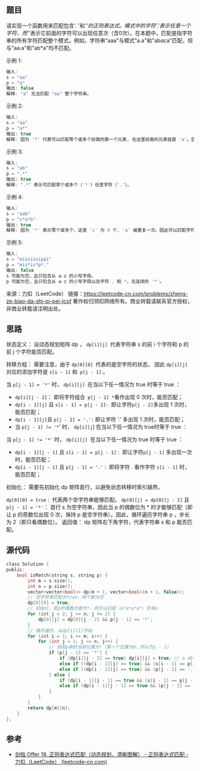 ## 题目

请实现一个函数用来匹配包含'. '和'*'的正则表达式。模式中的字符'.'表示任意一个字符，而'*'表示它前面的字符可以出现任意次（含0次）。在本题中，匹配是指字符串的所有字符匹配整个模式。例如，字符串"aaa"与模式"a.a"和"ab*ac*a"匹配，但与"aa.a"和"ab*a"均不匹配。

示例 1:

```C
输入:
s = "aa"
p = "a"
输出: false
解释: "a" 无法匹配 "aa" 整个字符串。
```


示例 2:

```C
输入:
s = "aa"
p = "a*"
输出: true
解释: 因为 '*' 代表可以匹配零个或多个前面的那一个元素, 在这里前面的元素就是 'a'。因此，字符串 "aa" 可被视为 'a' 重复了一次。
```


示例 3:

```C
输入:
s = "ab"
p = ".*"
输出: true
解释: ".*" 表示可匹配零个或多个（'*'）任意字符（'.'）。
```

示例 4:

```C
输入:
s = "aab"
p = "c*a*b"
输出: true
解释: 因为 '*' 表示零个或多个，这里 'c' 为 0 个, 'a' 被重复一次。因此可以匹配字符串 "aab"。
```

示例 5:

```C
输入:
s = "mississippi"
p = "mis*is*p*."
输出: false
s 可能为空，且只包含从 a-z 的小写字母。
p 可能为空，且只包含从 a-z 的小写字母以及字符 . 和 *，无连续的 '*'。
```

来源：力扣（LeetCode）
链接：https://leetcode-cn.com/problems/zheng-ze-biao-da-shi-pi-pei-lcof
著作权归领扣网络所有。商业转载请联系官方授权，非商业转载请注明出处。

## 思路

状态定义： 设动态规划矩阵 dp ， `dp[i][j] `代表字符串 s 的前 i 个字符和 p 的前 j 个字符能否匹配。

转移方程： 需要注意，由于 `dp[0][0] `代表的是空字符的状态， 因此 `dp[i][j] `对应的添加字符是 `s[i - 1]` 和` p[j - 1]` 。

当 `p[j - 1] = '*'` 时， `dp[i][j] `在当以下任一情况为 true 时等于 true ：

- `dp[i][j - 2]`： 即将字符组合` p[j - 2] *`看作出现 0 次时，能否匹配；
- `dp[i - 1][j]` 且 `s[i - 1] = p[j - 2]: `即让字符`p[j - 2]`多出现 1 次时，能否匹配；
- `dp[i - 1][j]`且 `p[j - 2] = '.':` 即让字符 '.' 多出现 1 次时，能否匹配；
- 当 `p[j - 1] != '*`' 时， `dp[i][j`] 在当以下任一情况为 true时等于 true ：

当 `p[j - 1] != '*'` 时， `dp[i][j] `在当以下任一情况为 true 时等于 true ：

- `dp[i - 1][j - 1]` 且 `s[i - 1] = p[j - 1]：` 即让字符`p[j - 1]` 多出现一次时，能否匹配；
- `dp[i - 1][j - 1]` 且 `p[j - 1] = '.'：` 即将字符 . 看作字符 `s[i - 1]` 时，能否匹配；

初始化： 需要先初始化 dp 矩阵首行，以避免状态转移时索引越界。

`dp[0][0] = true：` 代表两个空字符串能够匹配。
`dp[0][j] = dp[0][j - 2]` 且 `p[j - 1] = '*'`： 首行 s 为空字符串，因此当 p 的偶数位为 * 时才能够匹配（即让 p 的奇数位出现 0 次，保持 p 是空字符串）。因此，循环遍历字符串 p ，步长为 2（即只看偶数位）。
返回值： dp 矩阵右下角字符，代表字符串 s 和 p 能否匹配。

## 源代码

```C
class Solution {
public:
    bool isMatch(string s, string p) {
        int m = s.size();
        int n = p.size();
        vector<vector<bool>> dp(m + 1, vector<bool>(n + 1, false));
        // 空字符串匹配为true，两个都为空
        dp[0][0] = true;
        // 初始化，若p的偶数次都为*，则可以匹配（a*a*a*a*）空串s
        for (int j = 2; j <= n; j += 2) {
            dp[0][j] = dp[0][j - 2] && p[j - 1] == '*';
        }
        // 循环遍历，从dp[1][1]开始
        for (int i = 1; i <= m; i++) {
            for (int j = 1; j <= n; j++) {
                // 倘若p串的当前位置为*（第一个位置为0，所以为j - 1）
                if (p[j - 1] == '*') {
                    if (dp[i][j - 2] == true) dp[i][j] = true; // a ab* 对于'b*'（*默认为0，可以消掉b）
                    else if ((dp[i - 1][j] == true) && (s[i - 1] == p[j - 2])) dp[i][j] = true;
                    else if ((dp[i - 1][j] == true) && (p[j - 2] == '.')) dp[i][j] = true; 
                } else {
                    if (dp[i - 1][j - 1] == true && (s[i - 1] == p[j - 1])) dp[i][j] = true;
                    else if (dp[i - 1][j - 1] == true && (p[j - 1] == '.')) dp[i][j] = true;
                }
            }
        }
        return dp[m][n];
    }
};
```

## 参考

- [剑指 Offer 19. 正则表达式匹配（动态规划，清晰图解） - 正则表达式匹配 - 力扣（LeetCode） (leetcode-cn.com)](https://leetcode-cn.com/problems/zheng-ze-biao-da-shi-pi-pei-lcof/solution/jian-zhi-offer-19-zheng-ze-biao-da-shi-pi-pei-dong/)